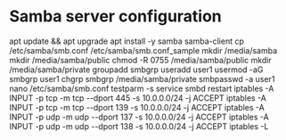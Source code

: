 # Samba server configuration

apt update && apt upgrade
apt install -y samba samba-client
cp /etc/samba/smb.conf /etc/samba/smb.conf_sample
mkdir /media/samba
mkdir /media/samba/public
chmod -R 0755 /media/samba/public
mkdir /media/samba/private
groupadd smbgrp
useradd user1
usermod -aG smbgrp user1
chgrp smbgrp /media/samba/private
smbpasswd -a user1
nano /etc/samba/smb.conf
testparm -s
service smbd restart
iptables -A INPUT -p tcp -m tcp --dport 445 -s 10.0.0.0/24 -j ACCEPT
iptables -A INPUT -p tcp -m tcp --dport 139 -s 10.0.0.0/24 -j ACCEPT
iptables -A INPUT -p udp -m udp --dport 137 -s 10.0.0.0/24 -j ACCEPT
iptables -A INPUT -p udp -m udp --dport 138 -s 10.0.0.0/24 -j ACCEPT
iptables -L
